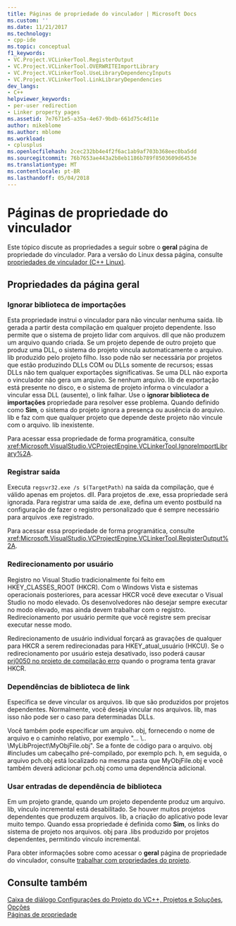 ```yaml
---
title: Páginas de propriedade do vinculador | Microsoft Docs
ms.custom: ''
ms.date: 11/21/2017
ms.technology:
- cpp-ide
ms.topic: conceptual
f1_keywords:
- VC.Project.VCLinkerTool.RegisterOutput
- VC.Project.VCLinkerTool.OVERWRITEImportLibrary
- VC.Project.VCLinkerTool.UseLibraryDependencyInputs
- VC.Project.VCLinkerTool.LinkLibraryDependencies
dev_langs:
- C++
helpviewer_keywords:
- per-user redirection
- Linker property pages
ms.assetid: 7e7671e5-a35a-4e67-9bdb-661d75c4d11e
author: mikeblome
ms.author: mblome
ms.workload:
- cplusplus
ms.openlocfilehash: 2cec232bb4e4f2f6ac1ab9af703b368eec0ba5dd
ms.sourcegitcommit: 76b7653ae443a2b8eb1186b789f8503609d6453e
ms.translationtype: MT
ms.contentlocale: pt-BR
ms.lasthandoff: 05/04/2018
---
```

# <a name="linker-property-pages"></a>Páginas de propriedade do vinculador

Este tópico discute as propriedades a seguir sobre o **geral** página de propriedade do vinculador. Para a versão do Linux dessa página, consulte [propriedades de vinculador (C++ Linux)](../linux/prop-pages/linker-linux.md).

## <a name="general-page-properties"></a>Propriedades da página geral

### <a name="ignore-import-library"></a>Ignorar biblioteca de importações

Esta propriedade instrui o vinculador para não vincular nenhuma saída. lib gerada a partir desta compilação em qualquer projeto dependente. Isso permite que o sistema de projeto lidar com arquivos. dll que não produzem um arquivo quando criada. Se um projeto depende de outro projeto que produz uma DLL, o sistema do projeto vincula automaticamente o arquivo. lib produzido pelo projeto filho. Isso pode não ser necessária por projetos que estão produzindo DLLs COM ou DLLs somente de recursos; essas DLLs não tem qualquer exportações significativas. Se uma DLL não exporta o vinculador não gera um arquivo. Se nenhum arquivo. lib de exportação está presente no disco, e o sistema de projeto informa o vinculador a vincular essa DLL (ausente), o link falhar. Use o **ignorar biblioteca de importações** propriedade para resolver esse problema. Quando definido como **Sim**, o sistema do projeto ignora a presença ou ausência do arquivo. lib e faz com que qualquer projeto que depende deste projeto não vincule com o arquivo. lib inexistente.

Para acessar essa propriedade de forma programática, consulte <xref:Microsoft.VisualStudio.VCProjectEngine.VCLinkerTool.IgnoreImportLibrary%2A>.

### <a name="register-output"></a>Registrar saída

Executa `regsvr32.exe /s $(TargetPath)` na saída da compilação, que é válido apenas em projetos. dll. Para projetos de .exe, essa propriedade será ignorada. Para registrar uma saída de .exe, defina um evento postbuild na configuração de fazer o registro personalizado que é sempre necessário para arquivos .exe registrado.

Para acessar essa propriedade de forma programática, consulte <xref:Microsoft.VisualStudio.VCProjectEngine.VCLinkerTool.RegisterOutput%2A>.

### <a name="per-user-redirection"></a>Redirecionamento por usuário

Registro no Visual Studio tradicionalmente foi feito em HKEY_CLASSES_ROOT (HKCR). Com o Windows Vista e sistemas operacionais posteriores, para acessar HKCR você deve executar o Visual Studio no modo elevado. Os desenvolvedores não desejar sempre executar no modo elevado, mas ainda devem trabalhar com o registro. Redirecionamento por usuário permite que você registre sem precisar executar nesse modo.

Redirecionamento de usuário individual forçará as gravações de qualquer para HKCR a serem redirecionadas para HKEY\_atual\_usuário (HKCU). Se o redirecionamento por usuário esteja desativado, isso poderá causar [prj0050 no projeto de compilação erro](../error-messages/tool-errors/project-build-error-prj0050.md) quando o programa tenta gravar HKCR.

### <a name="link-library-dependencies"></a>Dependências de biblioteca de link

Especifica se deve vincular os arquivos. lib que são produzidos por projetos dependentes. Normalmente, você deseja vincular nos arquivos. lib, mas isso não pode ser o caso para determinadas DLLs.

Você também pode especificar um arquivo. obj, fornecendo o nome de arquivo e o caminho relativo, por exemplo "... \\.. \MyLibProject\MyObjFile.obj". Se a fonte de código para o arquivo. obj #includes um cabeçalho pré-compilado, por exemplo pch. h, em seguida, o arquivo pch.obj está localizado na mesma pasta que MyObjFile.obj e você também deverá adicionar pch.obj como uma dependência adicional.

### <a name="use-library-dependency-inputs"></a>Usar entradas de dependência de biblioteca

Em um projeto grande, quando um projeto dependente produz um arquivo. lib, vínculo incremental está desabilitado. Se houver muitos projetos dependentes que produzem arquivos. lib, a criação do aplicativo pode levar muito tempo. Quando essa propriedade é definida como **Sim**, os links do sistema de projeto nos arquivos. obj para .libs produzido por projetos dependentes, permitindo vínculo incremental.

Para obter informações sobre como acessar o **geral** página de propriedade do vinculador, consulte [trabalhar com propriedades do projeto](../ide/working-with-project-properties.md).

## <a name="see-also"></a>Consulte também

[Caixa de diálogo Configurações do Projeto do VC++, Projetos e Soluções, Opções](/visualstudio/ide/reference/vcpp-project-settings-projects-and-solutions-options-dialog-box)  
[Páginas de propriedade](../ide/property-pages-visual-cpp.md)  